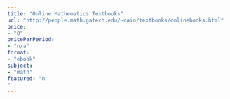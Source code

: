```yaml
---
title: "Online Mathematics Textbooks"
url: "http://people.math.gatech.edu/~cain/textbooks/onlinebooks.html"
price: 
- "0"
pricePerPeriod: 
- "n/a"
format: 
- "ebook"
subject: 
- "math"
featured: "n"
---
```

